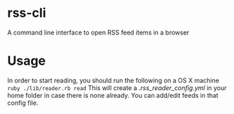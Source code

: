 # rss-cli
A command line interface to open RSS feed items in a browser

# Usage
In order to start reading, you should run the following on a OS X machine
`ruby ./lib/reader.rb read`
This will create a _.rss_reader_config.yml_ in your home folder in case there is none already. You can add/edit feeds in that config file.


